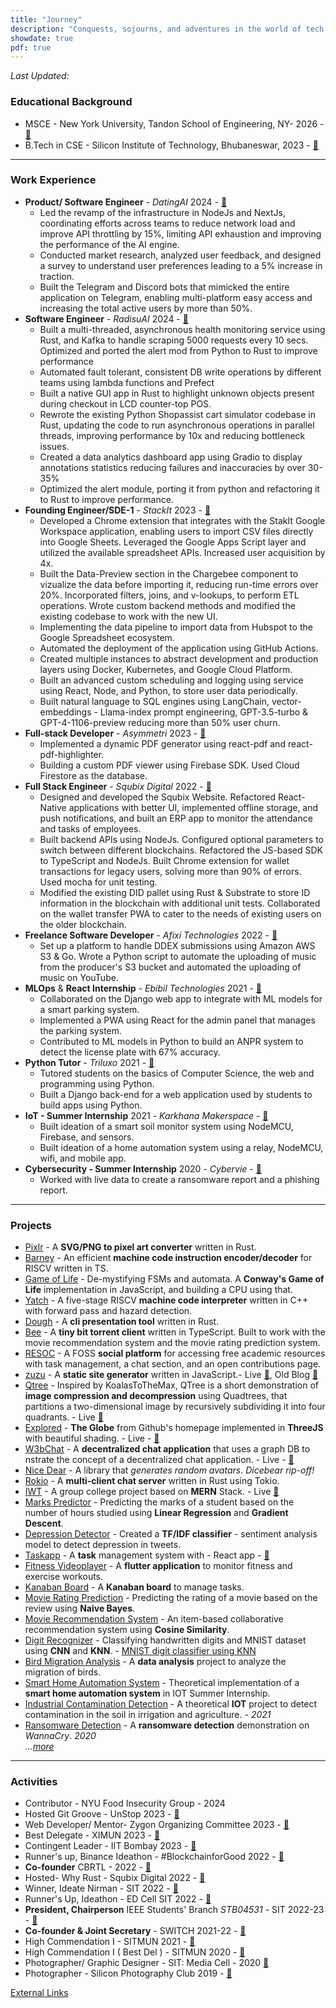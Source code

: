 ```yaml
---
title: "Journey"
description: "Conquests, sojourns, and adventures in the world of tech."
showdate: true
pdf: true
---
```

<script type="module" src="/assets/js/cv/main.js" ></script>
*Last Updated: <span class="update-date-time"></span>*

### Educational Background

- MSCE - New York University, Tandon School of Engineering, NY- 2026 - [🔗]()
- B.Tech in CSE - Silicon Institute of Technology, Bhubaneswar, 2023 - [🔗](/assets/docs/190310030.pdf)

---

### Work Experience

- **Product/ Software Engineer** - *DatingAI* 2024 - [🔗](https://datingai.pro)
  - Led the revamp of the infrastructure in NodeJs and NextJs, coordinating efforts across teams to reduce network load and
  improve API throttling by 15%, limiting API exhaustion and improving the performance of the AI engine.
  - Conducted market research, analyzed user feedback, and designed a survey to understand user preferences leading to a 5% increase in traction.
  - Built the Telegram and Discord bots that mimicked the entire application on Telegram, enabling multi-platform easy access and increasing the total active users by more than 50%.
- **Software Engineer** - *RadisuAI* 2024 - [🔗](https://radius.ai)
  - Built a multi-threaded, asynchronous health monitoring service using Rust, and Kafka to handle scraping 5000 requests every 10 secs. Optimized and ported the alert mod from Python to Rust to improve performance
  - Automated fault tolerant, consistent DB write operations by different teams using lambda functions and Prefect
  - Built a native GUI app in Rust to highlight unknown objects present during checkout in LCD counter-top POS.
  - Rewrote the existing Python Shopassist cart simulator codebase in Rust, updating the code to run asynchronous operations in parallel threads, improving performance by 10x and reducing bottleneck issues.
  - Created a data analytics dashboard app using Gradio to display annotations statistics reducing failures and inaccuracies by over 30-35%
  - Optimized the alert module, porting it from python and refactoring it to Rust to improve performance.
- **Founding Engineer/SDE-1** - *StackIt* 2023 - [🔗](https://nowstackit.com)
  - Developed a Chrome extension that integrates with the StakIt Google Workspace application, enabling users to import CSV files directly into Google Sheets. Leveraged the Google Apps Script layer and utilized the available spreadsheet APIs. Increased user acquisition by 4x. 
  - Built the Data-Preview section in the Chargebee component to vizualize the data before importing it, reducing run-time errors over 20%. Incorporated filters, joins, and v-lookups, to perform ETL operations. Wrote custom backend methods and modified the existing codebase to work with the new UI.
  - Implementing the data pipeline to import data from Hubspot to the Google Spreadsheet ecosystem.
  - Automated the deployment of the application using GitHub Actions.
  - Created multiple instances to abstract development and production layers using Docker, Kubernetes, and Google Cloud Platform.
  - Built an advanced custom scheduling and logging using service using React, Node, and Python, to store user data periodically.
  - Built natural language to SQL engines using LangChain, vector-embeddings - Llama-index prompt engineering, GPT-3.5-turbo & GPT-4-1106-preview reducing more than 50% user churn.
- **Full-stack Developer** - *Asymmetri* 2023 - [🔗](https://www.linkedin.com/company/asymmetri/)
  - Implemented a dynamic PDF generator using react-pdf and react-pdf-highlighter.
  - Building a custom PDF viewer using Firebase SDK. Used Cloud Firestore as the database.
- **Full Stack Engineer** - *Squbix Digital* 2022 - [🔗](https://drive.google.com/file/d/1Pr6ttzQEk0Bj83pxCafFloiKx7KYOLJX/view?usp=sharing)
  - Designed and developed the Squbix Website. Refactored React-Native applications with better UI, implemented offline storage, and push notifications, and built an ERP app to monitor the attendance and tasks of employees.
  - Built backend APIs using NodeJs. Configured optional parameters to switch between different blockchains. Refactored the JS-based SDK to TypeScript and NodeJs. Built Chrome extension for wallet transactions for legacy users, solving more than 90% of errors. Used mocha for unit testing.
  - Modified the existing DID pallet using Rust \& Substrate to store ID information in the blockchain with additional unit tests. Collaborated on the wallet transfer PWA to cater to the needs of existing users on the older blockchain.
- **Freelance Software Developer** - *Afixi Technologies* 2022 - [🔗](https://drive.google.com/file/d/1rWImLNao3abkQF313Jb8gT5Ybq8aNQeA/view?usp=sharing)
  - Set up a platform to handle DDEX submissions using Amazon AWS S3 & Go. Wrote a Python script to automate the uploading of music from the producer's S3 bucket and automated the uploading of music on YouTube.
- **MLOps** & **React Internship** - *Ebibil Technologies* 2021 - [🔗](https://drive.google.com/file/d/1povslBn3QFW9GvSJSvPLF3UqN1-2DBuI/view?usp=sharing)
  - Collaborated on the Django web app to integrate with ML models for a smart parking system.
  - Implemented a PWA using React for the admin panel that manages the parking system.
  - Contributed to ML models in Python to build an ANPR system to detect the license plate with 67\% accuracy.
- **Python Tutor** - *Triluxo* 2021 - [🔗](https://drive.google.com/file/d/1QtlOYWOXRhybfRIgOV-px3bPdye2M_cW/view?usp=sharing)
  - Tutored students on the basics of Computer Science, the web and programming using Python.
  - Built a Django back-end for a web application used by students to build apps using Python.
- **IoT - Summer Internship** 2021 - *Karkhana Makerspace* - [🔗](https://drive.google.com/file/d/18hbsEls6Ti3vFM64GCmf8Y-hIz08NHAA/view?usp=sharing)
  - Built ideation of a smart soil monitor system using  NodeMCU, Firebase, and  sensors.
  - Built ideation of a home automation system using a relay, NodeMCU, wifi, and mobile app.
- **Cybersecurity - Summer Internship** 2020 - *Cybervie* - [🔗](https://drive.google.com/file/d/1a68XtgS5uDUxSsAYS933G-HfGM07kGUK/view?usp=sharing)
  - Worked with live data to create a ransomware report and a phishing report.

---

### Projects
- [Pixlr](https://github.com/fuzzymf/pixlr) - A **SVG/PNG to pixel art converter** written in Rust.
- [Barney](https://github.com/fuzzymf/barney) - An efficient **machine code instruction encoder/decoder** for RISCV written in TS.
- [Game of Life](https://anubhavp.dev/blog/gameoflife.html) - De-mystifying FSMs and automata. A **Conway's Game of Life** implementation in JavaScript, and building a CPU using that.
- [Yatch](github.com/fuzzymf/yatch) - A five-stage RISCV **machine code interpreter** written in C++ with forward pass and hazard detection.
- [Dough](https://github.com/fuzzymf/dough) - A **cli presentation tool** written in Rust.
- [Bee](https://github.com/fuzzymf/b) - A **tiny bit torrent client** written in TypeScript. Built to work with the movie recommendation system and the movie rating prediction system.
- [RESOC](https://github.com/fuzzymf/resoc) - A FOSS **social platform** for accessing free academic resources with task management, a chat section, and an open contributions page.
- [zuzu](https://github.com/fuzzymf/zuzu) - A **static site generator** written in JavaScript.- Live [🔗](https://anubhavp.dev/zuzu/), Old Blog [🔗](https://anubhavp.dev/oldblog/)
- [Qtree](https://github.com/fuzzymf/qd-compression) - Inspired by KoalasToTheMax, QTree is a short demonstration of **image compression and decompression** using Quadtrees, that partitions a two-dimensional image by recursively subdividing it into four quadrants. - Live [🔗](https://anubhavp.dev/blog/qtree/)
- [Explored](https://github.com/fuzzymf/explored) - **The Globe** from Github's homepage implemented in **ThreeJS** with beautiful shading. - Live  - [🔗](https://anubhavp.dev/explored/)
- [W3bChat](https://github.com/fuzzymf/w3bchat-dapp) - A **decentralized chat application** that uses a graph DB to nstrate the concept of a decentralized chat application. - Live  - [🔗](https://w3bchat-fadfa.web.app/)
- [Nice Dear](https://github.com/fuzzymf/nicedear) - A library that *generates random avatars*. *Dicebear rip-off!*
- [Rokio](https://github.com/fuzzymf/rust-tokio-chat-server) - A **multi-client chat server** written in Rust using Tokio.
- [IWT](https://github.com/fuzzymf/iwtserver) - A group college project based on **MERN** Stack. - Live  [🔗](https://anubhavp.dev/IWT_project/)
- [Marks Predictor](https://github.com/fuzzymf/Marks-predictor) - Predicting the marks of a student based on the number of hours studied using **Linear Regression** and **Gradient Descent**.
- [Depression Detector](https://github.com/fuzzymf/Detecting-Depression-in-Tweets) - Created a **TF/IDF classifier** - sentiment analysis model to detect depression in tweets.
- [Taskapp](https://github.com/fuzzymf/go-react-taskapp) - A **task** management system with - React app - [🔗](https://github.com/fuzzymf/react-frontend-blogapp)
- [Fitness Videoplayer](https://github.com/fuzzymf/fitness-videoplayer) - A **flutter application** to monitor fitness and exercise workouts.
- [Kanaban Board](https://github.com/fuzzymf/flutter-golang-taskapp) - A **Kanaban board** to manage tasks.
- [Movie Rating Prediction](https://github.com/fuzzymf/Movie-rating-prediction) - Predicting the rating of a movie based on the review using **Naive Bayes**.
- [Movie Recommendation System](https://github.com/fuzzymf/Movie-recommendation) - An item-based collaborative recommendation system using **Cosine Similarity**.
- [Digit Recognizer](https://github.com/fuzzymf/HandwrittenDigitClassification) - Classifying handwritten digits and MNIST dataset using **CNN** and **KNN**. - [MNIST digit classifier using KNN](https://github.com/fuzzymf/Classifying-mnist-digit-dataset)
- [Bird Migration Analysis](https://github.com/fuzzymf/Bird-Migration-data-analysis) - A **data analysis** project to analyze the migration of birds.
- [Smart Home Automation System](https://github.com/fuzzymf/HomeAuto) - Theoretical implementation of a **smart home automation system** in IOT Summer Internship.
- [Industrial Contamination Detection](https://github.com/fuzzymf/IndustrialContaminationMonitor) - A theoretical **IOT** project to detect contamination in the soil in irrigation and agriculture.  *- 2021*
- [Ransomware Detection](https://docs.google.com/document/d/1MsFnXgt9E5oEyg8YnkDnDNy9T5AQooNEAHOjphvHVyE/edit?usp=sharing) - A **ransomware detection** demonstration on *WannaCry*. *2020*  
  *...[more](https://github.com/fuzzymf/)*

---

### Activities

- Contributor - NYU Food Insecurity Group - 2024
- Hosted Git Groove - UnStop 2023 - [🔗](https://www.linkedin.com/posts/anubhabpatnaik0530_git-groove-getting-into-the-rhythm-of-version-activity-7050527332519862272-jniz?utm_source=share&utm_medium=member_desktop)
- Web Developer/ Mentor- Zygon Organizing Committee 2023 - [🔗](https://drive.google.com/file/d/1Xqf9fN3ABCQli4tqEc39RKe3iXkqf-sx/view?usp=share_link)
- Best Delegate - XIMUN 2023 - [🔗](https://drive.google.com/file/d/1vTZl3K2kRTJgDgFr3lN5mxSaz7pnwvc2/view?usp=sharing)
- Contingent Leader - IIT Bombay 2023 - [🔗](https://drive.google.com/file/d/1NMJChzaUcKUKqYJJW3EEGX2WogZyVPJh/view?usp=sharing)
- Runner's up, Binance Ideathon - #BlockchainforGood 2022 - [🔗](https://drive.google.com/file/d/1IcDC_7L4bw-PPsLsNhH9cS2ezDynDAMB/view?usp=share_🔗)
- **Co-founder** CBRTL - 2022 - [🔗](https://cbrtl.github.io)
- Hosted- Why Rust - Squbix Digital 2022 - [🔗](https://www.linkedin.com/posts/anubhabpatnaik0530_i-hosted-a-tech-talk-last-week-and-it-went-activity-6987708219385122816-aq9z?utm_source=share&utm_medium=member_desktop)
- Winner, Ideate Nirman - SIT 2022 - [🔗](https://drive.google.com/file/d/1i--TyXYDPxMN5IbokTzFoTGE4K-rnpXM/view?usp=share_link)
- Runner's Up, Ideathon - ED Cell SIT 2022 - [🔗](https://drive.google.com/file/d/1i--TyXYDPxMN5IbokTzFoTGE4K-rnpXM/view?usp=share_link)
- **President, Chairperson** IEEE Students' Branch *STB04531* - SIT 2022-23 - [🔗](https://drive.google.com/file/d/1sbO7gOwsointY-x7aWPB8DfyrTFsCugl/view?usp=sharing)
- **Co-founder & Joint Secretary** - SWITCH 2021-22 - [🔗](https://drive.google.com/file/d/1Zub7ui2WCRYgN7tM0G8p-dbeFLirGR-d/view?usp=sharing)
- High Commendation I - SITMUN 2021 - [🔗](https://drive.google.com/file/d/1RI8fXtCTYrlYlX-dnGvfQQ76CHx0AEaq/view?usp=sharing)
- High Commendation I ( Best Del ) - SITMUN 2020 - [🔗](https://drive.google.com/file/d/1nbwySBjw8uUQH9bWY_vR0SeXt8x4B54M/view?usp=sharing)
- Photographer/ Graphic Designer - SIT: Media Cell - 2020 [🔗](https://drive.google.com/file/d/1z91iZPJxbJAIusamhn9BtrjMRN7pVH7k/view?usp=drivesdk)
- Photographer - Silicon Photography Club 2019 - [🔗](https://www.instagram.com/spc_sitb/)

[External Links](https://linktr.ee/anubhabr50)
<span class="download-cv"></span>
